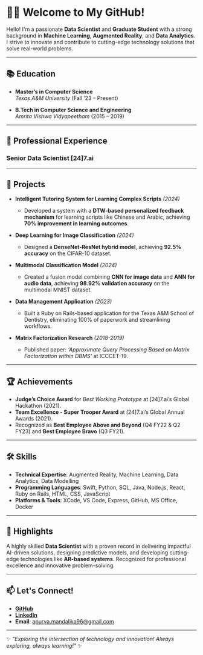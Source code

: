 # 👨‍💻 Welcome to My GitHub!

Hello! I'm a passionate **Data Scientist** and **Graduate Student** with a strong background in **Machine Learning**, **Augmented Reality**, and **Data Analytics**. I strive to innovate and contribute to cutting-edge technology solutions that solve real-world problems.

---

## 📚 Education
- **Master’s in Computer Science**  
  *Texas A&M University* (Fall ’23 – Present)  

- **B.Tech in Computer Science and Engineering**  
  *Amrita Vishwa Vidyapeetham* (2015 – 2019)  

---

## 💼 Professional Experience
### **Senior Data Scientist** [24]7.ai 

---

## 🔬 Projects
- **Intelligent Tutoring System for Learning Complex Scripts** *(2024)*  
  - Developed a system with a **DTW-based personalized feedback mechanism** for learning scripts like Chinese and Arabic, achieving **70% improvement in learning outcomes**.

- **Deep Learning for Image Classification** *(2024)*  
  - Designed a **DenseNet-ResNet hybrid model**, achieving **92.5% accuracy** on the CIFAR-10 dataset.

- **Multimodal Classification Model** *(2024)*  
  - Created a fusion model combining **CNN for image data** and **ANN for audio data**, achieving **98.92% validation accuracy** on the multimodal MNIST dataset.

- **Data Management Application** *(2023)*  
  - Built a Ruby on Rails-based application for the Texas A&M School of Dentistry, eliminating 100% of paperwork and streamlining workflows.

- **Matrix Factorization Research** *(2018-2019)*  
  - Published paper: *‘Approximate Query Processing Based on Matrix Factorization within DBMS’* at ICCCET-19.

---

## 🏆 Achievements
- **Judge’s Choice Award** for *Best Working Prototype* at [24]7.ai’s Global Hackathon (2021).  
- **Team Excellence - Super Trooper Award** at [24]7.ai’s Global Annual Awards (2021).  
- Recognized as **Best Employee Above and Beyond** (Q4 FY22 & Q2 FY23) and **Best Employee Bravo** (Q3 FY21).  

---

## 🛠 Skills
- **Technical Expertise**: Augmented Reality, Machine Learning, Data Analytics, Data Modelling  
- **Programming Languages**: Swift, Python, SQL, Java, Node.js, React, Ruby on Rails, HTML, CSS, JavaScript  
- **Platforms & Tools**:  XCode, VS Code, Express, GitHub, MS Office, Docker 


---

## 🌟 Highlights
A highly skilled **Data Scientist** with a proven record in delivering impactful AI-driven solutions, designing predictive models, and developing cutting-edge technologies like **AR-based systems**. Recognized for professional excellence and innovative problem-solving.

---

## 📫 Let's Connect!
-  [**GitHub**](https://github.com/ApurvaMandalika9)
-  [**LinkedIn**](https://www.linkedin.com/in/apurva-mandalika/)
- **Email**: apurva.mandalika96@gmail.com

---

✨ *"Exploring the intersection of technology and innovation! Always exploring, always learning!"* ✨



<!--
**ApurvaMandalika9/ApurvaMandalika9** is a ✨ _special_ ✨ repository because its `README.md` (this file) appears on your GitHub profile.

Here are some ideas to get you started:

- 🔭 I’m currently working on ...
- 🌱 I’m currently learning ...
- 👯 I’m looking to collaborate on ...
- 🤔 I’m looking for help with ...
- 💬 Ask me about ...
- 📫 How to reach me: ...
- 😄 Pronouns: ...
- ⚡ Fun fact: ...
-->
